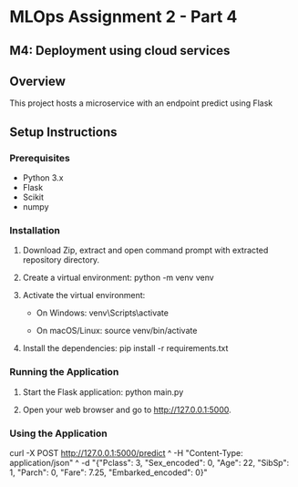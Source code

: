 # MLOps Assignment 2 - Part 4
## M4: Deployment using cloud services



## Overview

This project hosts a microservice with an endpoint predict using Flask

## Setup Instructions

### Prerequisites

- Python 3.x
- Flask
- Scikit
- numpy

### Installation

1. Download Zip, extract and open command prompt with extracted repository directory.
   
2. Create a virtual environment:
    python -m venv venv

3. Activate the virtual environment:

    - On Windows:
        venv\Scripts\activate
      
    - On macOS/Linux:
        source venv/bin/activate

4. Install the dependencies:
    pip install -r requirements.txt

### Running the Application

1. Start the Flask application:
    python main.py

2. Open your web browser and go to http://127.0.0.1:5000.

### Using the Application

curl -X POST  http://127.0.0.1:5000/predict ^
    -H "Content-Type: application/json" ^
    -d "{\"Pclass\": 3, \"Sex_encoded\": 0, \"Age\": 22, \"SibSp\": 1, \"Parch\": 0, \"Fare\": 7.25, \"Embarked_encoded\": 0}"

